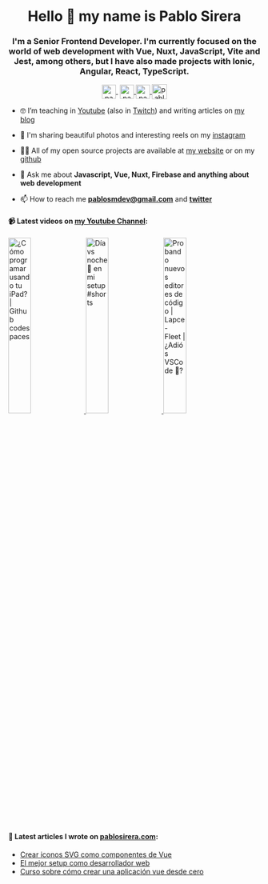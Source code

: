 <h1 align="center">Hello 👋 my name is Pablo Sirera</h1>

<h3 align="center">I'm a Senior Frontend Developer. I'm currently focused on the world of web development with Vue, Nuxt, JavaScript, Vite and Jest, among others, but I have also made projects with Ionic, Angular, React, TypeScript.</h3>

<p align="center">
   <a href="https://youtube.com/pablosirera" target="blank" style='margin-right:4px'>
    <img align="center" src="https://cdn.jsdelivr.net/npm/simple-icons@3.0.1/icons/youtube.svg" alt="pablosirera" height="28px" width="28px" />
  </a>
  <a href="https://twitter.com/pablosirera" target="blank">
    <img align="center" src="https://cdn.jsdelivr.net/npm/simple-icons@3.0.1/icons/twitter.svg" alt="pablosirera" height="28px" width="28px" />
  </a>
  <a href="https://instagram.com/pablodeveloper" target="blank">
    <img align="center" src="https://cdn.jsdelivr.net/npm/simple-icons@3.0.1/icons/instagram.svg" alt="pablodeveloper" height="28px" width="28px" />
  </a>
  <a href="https://linkedin.com/in/pablosireramata" target="blank">
    <img align="center" src="https://cdn.jsdelivr.net/npm/simple-icons@3.0.1/icons/linkedin.svg" alt="pablosireramata" height="30" width="30" />
  </a>
</p>

- 🤓 I’m teaching in [Youtube](https://youtube.com/pablosirera) (also in [Twitch](https://twitch.tv/pablosirera)) and writing articles on [my blog](https://pablosirera.com/blog)

- 📸 I'm sharing beautiful photos and interesting reels on my [instagram](https://instagram.com/pablodeveloper)

- 👨‍💻 All of my open source projects are available at [my website](https://pablosirera.com/projects) or on my [github](https://github.com/pablosirera)

- 💬 Ask me about **Javascript, Vue, Nuxt, Firebase and anything about web development**

- 📫 How to reach me **pablosmdev@gmail.com** and **[twitter](https://twitter.com/pablosirera)**


#### 📹 Latest videos on [my Youtube Channel](https://youtube.com/psirera4):

<a href='https://youtu.be/4JhPoCENmGw' target='_blank'>
  <img width='30%' src='https://img.youtube.com/vi/4JhPoCENmGw/mqdefault.jpg' alt='¿Cómo programar usando tu iPad? | Github codespaces' />
</a>
<a href='https://youtu.be/s4d20BlIHeg' target='_blank'>
  <img width='30%' src='https://img.youtube.com/vi/s4d20BlIHeg/mqdefault.jpg' alt='Día vs noche 🥊 en mi setup #shorts' />
</a>
<a href='https://youtu.be/sVWkY5_o4Us' target='_blank'>
  <img width='30%' src='https://img.youtube.com/vi/sVWkY5_o4Us/mqdefault.jpg' alt='Probando nuevos editores de código | Lapce - Fleet | ¿Adiós VSCode 🤔?' />
</a>

#### 📝 Latest articles I wrote on [pablosirera.com](https://pablosirera.com):
- [Crear iconos SVG como componentes de Vue](https://pablosirera.com/blog/crear-iconos-svg-como-componentes-vue)
- [El mejor setup como desarrollador web](https://pablosirera.com/blog/el-mejor-setup-como-desarrollador-web)
- [Curso sobre cómo crear una aplicación vue desde cero](https://pablosirera.com/blog/curso-sobre-como-crear-una-aplicacion-vue-desde-cero)
